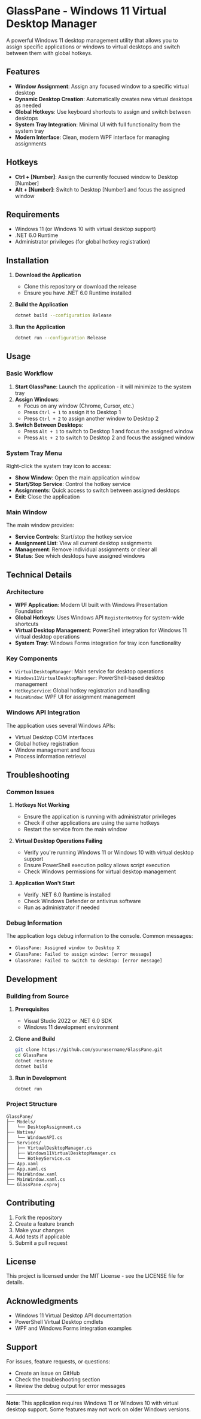 # GlassPane - Windows 11 Virtual Desktop Manager

A powerful Windows 11 desktop management utility that allows you to assign specific applications or windows to virtual desktops and switch between them with global hotkeys.

## Features

- **Window Assignment**: Assign any focused window to a specific virtual desktop
- **Dynamic Desktop Creation**: Automatically creates new virtual desktops as needed
- **Global Hotkeys**: Use keyboard shortcuts to assign and switch between desktops
- **System Tray Integration**: Minimal UI with full functionality from the system tray
- **Modern Interface**: Clean, modern WPF interface for managing assignments

## Hotkeys

- **Ctrl + [Number]**: Assign the currently focused window to Desktop [Number]
- **Alt + [Number]**: Switch to Desktop [Number] and focus the assigned window

## Requirements

- Windows 11 (or Windows 10 with virtual desktop support)
- .NET 6.0 Runtime
- Administrator privileges (for global hotkey registration)

## Installation

1. **Download the Application**
   - Clone this repository or download the release
   - Ensure you have .NET 6.0 Runtime installed

2. **Build the Application**
   ```bash
   dotnet build --configuration Release
   ```

3. **Run the Application**
   ```bash
   dotnet run --configuration Release
   ```

## Usage

### Basic Workflow

1. **Start GlassPane**: Launch the application - it will minimize to the system tray
2. **Assign Windows**: 
   - Focus on any window (Chrome, Cursor, etc.)
   - Press `Ctrl + 1` to assign it to Desktop 1
   - Press `Ctrl + 2` to assign another window to Desktop 2
3. **Switch Between Desktops**:
   - Press `Alt + 1` to switch to Desktop 1 and focus the assigned window
   - Press `Alt + 2` to switch to Desktop 2 and focus the assigned window

### System Tray Menu

Right-click the system tray icon to access:
- **Show Window**: Open the main application window
- **Start/Stop Service**: Control the hotkey service
- **Assignments**: Quick access to switch between assigned desktops
- **Exit**: Close the application

### Main Window

The main window provides:
- **Service Controls**: Start/stop the hotkey service
- **Assignment List**: View all current desktop assignments
- **Management**: Remove individual assignments or clear all
- **Status**: See which desktops have assigned windows

## Technical Details

### Architecture

- **WPF Application**: Modern UI built with Windows Presentation Foundation
- **Global Hotkeys**: Uses Windows API `RegisterHotKey` for system-wide shortcuts
- **Virtual Desktop Management**: PowerShell integration for Windows 11 virtual desktop operations
- **System Tray**: Windows Forms integration for tray icon functionality

### Key Components

- `VirtualDesktopManager`: Main service for desktop operations
- `Windows11VirtualDesktopManager`: PowerShell-based desktop management
- `HotkeyService`: Global hotkey registration and handling
- `MainWindow`: WPF UI for assignment management

### Windows API Integration

The application uses several Windows APIs:
- Virtual Desktop COM interfaces
- Global hotkey registration
- Window management and focus
- Process information retrieval

## Troubleshooting

### Common Issues

1. **Hotkeys Not Working**
   - Ensure the application is running with administrator privileges
   - Check if other applications are using the same hotkeys
   - Restart the service from the main window

2. **Virtual Desktop Operations Failing**
   - Verify you're running Windows 11 or Windows 10 with virtual desktop support
   - Ensure PowerShell execution policy allows script execution
   - Check Windows permissions for virtual desktop management

3. **Application Won't Start**
   - Verify .NET 6.0 Runtime is installed
   - Check Windows Defender or antivirus software
   - Run as administrator if needed

### Debug Information

The application logs debug information to the console. Common messages:
- `GlassPane: Assigned window to Desktop X`
- `GlassPane: Failed to assign window: [error message]`
- `GlassPane: Failed to switch to desktop: [error message]`

## Development

### Building from Source

1. **Prerequisites**
   - Visual Studio 2022 or .NET 6.0 SDK
   - Windows 11 development environment

2. **Clone and Build**
   ```bash
   git clone https://github.com/yourusername/GlassPane.git
   cd GlassPane
   dotnet restore
   dotnet build
   ```

3. **Run in Development**
   ```bash
   dotnet run
   ```

### Project Structure

```
GlassPane/
├── Models/
│   └── DesktopAssignment.cs
├── Native/
│   └── WindowsAPI.cs
├── Services/
│   ├── VirtualDesktopManager.cs
│   ├── Windows11VirtualDesktopManager.cs
│   └── HotkeyService.cs
├── App.xaml
├── App.xaml.cs
├── MainWindow.xaml
├── MainWindow.xaml.cs
└── GlassPane.csproj
```

## Contributing

1. Fork the repository
2. Create a feature branch
3. Make your changes
4. Add tests if applicable
5. Submit a pull request

## License

This project is licensed under the MIT License - see the LICENSE file for details.

## Acknowledgments

- Windows 11 Virtual Desktop API documentation
- PowerShell Virtual Desktop cmdlets
- WPF and Windows Forms integration examples

## Support

For issues, feature requests, or questions:
- Create an issue on GitHub
- Check the troubleshooting section
- Review the debug output for error messages

---

**Note**: This application requires Windows 11 or Windows 10 with virtual desktop support. Some features may not work on older Windows versions. 